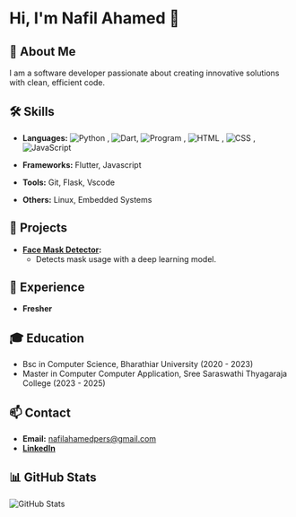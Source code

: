 # Hi, I'm Nafil Ahamed 👋

## 🌟 About Me
I am a software developer passionate about creating innovative solutions with clean, efficient code.

## 🛠 Skills
- **Languages:**  ![Python](https://img.shields.io/badge/Python-3776AB?style=for-the-badge&logo=python&logoColor=white)
, ![Dart](https://img.shields.io/badge/Dart-0175C2?style=for-the-badge&logo=dart&logoColor=white), ![Program](https://img.shields.io/badge/C-A8B9CC?style=for-the-badge&logo=c&logoColor=white)
, ![HTML](https://img.shields.io/badge/HTML-E34F26?style=for-the-badge&logo=html5&logoColor=white)
, ![CSS](https://img.shields.io/badge/CSS-1572B6?style=for-the-badge&logo=css3&logoColor=white)
, ![JavaScript](https://img.shields.io/badge/JavaScript-F7DF1E?style=for-the-badge&logo=javascript&logoColor=black)

- **Frameworks:** Flutter, Javascript 
- **Tools:** Git, Flask, Vscode
- **Others:** Linux, Embedded Systems

## 🚀 Projects
- **[Face Mask Detector]([https://github.com/johnsmith/face-mask-detector](https://github.com/inafilahamed/face-mask-detector-using-deep-learning-and-flask-web-application)):**
  - Detects mask usage with a deep learning model.

## 💼 Experience
- **Fresher** 

## 🎓 Education
- Bsc in Computer Science, Bharathiar University (2020 - 2023)
- Master in Computer Computer Application, Sree Saraswathi Thyagaraja College (2023 - 2025)

## 📫 Contact
- **Email:** nafilahamedpers@gmail.com
- **[LinkedIn](https://www.linkedin.com/in/Nafil-ahamed1/)**

## 📊 GitHub Stats
![GitHub Stats](https://github-readme-stats.vercel.app/api?username=inafilahamed&show_icons=true&theme=radical)

